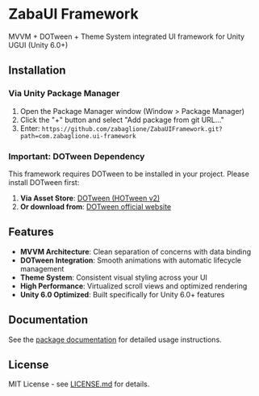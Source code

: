 # ZabaUI Framework

MVVM + DOTween + Theme System integrated UI framework for Unity UGUI (Unity 6.0+)

## Installation

### Via Unity Package Manager

1. Open the Package Manager window (Window > Package Manager)
2. Click the "+" button and select "Add package from git URL..."
3. Enter: `https://github.com/zabaglione/ZabaUIFramework.git?path=com.zabaglione.ui-framework`

### Important: DOTween Dependency

This framework requires DOTween to be installed in your project. Please install DOTween first:

1. **Via Asset Store**: [DOTween (HOTween v2)](https://assetstore.unity.com/packages/tools/animation/dotween-hotween-v2-27676)
2. **Or download from**: [DOTween official website](http://dotween.demigiant.com/download.php)

## Features

- **MVVM Architecture**: Clean separation of concerns with data binding
- **DOTween Integration**: Smooth animations with automatic lifecycle management
- **Theme System**: Consistent visual styling across your UI
- **High Performance**: Virtualized scroll views and optimized rendering
- **Unity 6.0 Optimized**: Built specifically for Unity 6.0+ features

## Documentation

See the [package documentation](com.zabaglione.ui-framework/README.md) for detailed usage instructions.

## License

MIT License - see [LICENSE.md](com.zabaglione.ui-framework/LICENSE.md) for details.